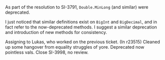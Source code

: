 As part of the resolution to SI-3791, `Double.MinLong` (and similar) were deprecated.

I just noticed that similar definitions exist on `BigInt` and `BigDecimal`, and in fact refer to the now-deprecated methods. I suggest a similar deprecation and introduction of new methods for consistency.

Assigning to Lukas, who worked on the previous ticket.
(In r23515) Cleaned up some hangover from equality struggles of yore.
Deprecated now pointless vals.  Close SI-3998, no review.
